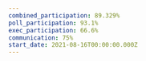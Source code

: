 ```yaml
---
combined_participation: 89.329%
poll_participation: 93.1%
exec_participation: 66.6%
communication: 75%
start_date: 2021-08-16T00:00:00.000Z
---
```

